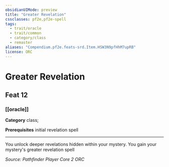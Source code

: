```yaml
---
obsidianUIMode: preview
title: "Greater Revelation"
cssclasses: pf2e,pf2e-spell
tags:
  - trait/oracle
  - trait/common
  - category/class
  - remaster
aliases: "Compendium.pf2e.feats-srd.Item.HSW3N9pfHhM7upRB"
license: ORC
---
```

# Greater Revelation
## Feat 12
### [[oracle]]

**Category** class; 



**Prerequisites** initial revelation spell
* * *
You unlock deeper revelations hidden within your mystery. You gain your mystery's greater revelation spell

*Source: Pathfinder Player Core 2*
*ORC*